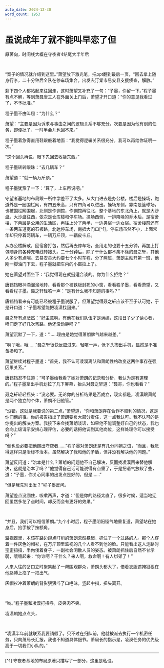 ```yaml
---
auto_date: 2024-12-30
word_count: 1953
---
```


# 虽说成年了就不能叫早恋了但

原著向，时间线大概在守夜者4结尾大半年后

<br>

“案子的情况就介绍到这里。”萧望放下激光笔，把ppt翻到最后一页，“回去拿上随身行李，二十分钟后全队在停车场集合，出发去汀棠市易安县支援侦查，解散。”

剩下四个人都站起来往回走，这时萧望又补充了一句：“子墨，你留一下。”程子墨有点不解，等到萧聂唐三人在外面关上门后，萧望才开口道：“你的意见我看过了，不予批准。”

程子墨不由叫屈：“为什么？”

萧望：“主要是因为诉求与事由之间的逻辑关系不够充分。次要是因为他有别的任务，即便批了，一时半会儿也回不来。”

程子墨着急得直用鞋跟敲着地面：“我觉得逻辑关系很充分，我可以再给你证明一次。”

“这个回头再说，眼下先回去收拾东西。”

程子墨转转眼珠：“去几辆车？”

萧望道：“就一辆万斤顶。”

程子墨犹豫了一下：“算了，上车再说吧。”

守望者基地的布局跟一所中学差不了太多。从大门进去是办公楼，楼后是操场，跑道外是一圈围栏网，有四五米高，只有四角可以进出。操场东侧，靠南是篮球场，也被围栏网围起，北侧是作训馆，作训馆再往北，整个基地的东北角上，就是大沙盘。大沙盘往西，依次是仓库楼和停车场。操场西侧，一排降噪的乔木后，是宿舍楼，下两层是公用的生活区，再往上分了两半，一边男宿一边女宿。宿舍楼前还有一条两车道宽的石板路，北达停车场，南抵大门口[^1]。停车场虽然不小，上面常年却只停着两辆车，一辆万斤顶，一辆皮卡丘。

从办公楼解散，回宿舍打包，然后再去停车场，全用走的也要十五分钟，再加上打包随身的各种充电线转接头。二十分钟后，除了干什么都不疾不徐的聂之轩，其他人多少有点喘。去易安县大约要七个小时车程，分了两班，萧朗主动开第一班，他刚一脚油门下去，程子墨就把车内的小窗拉上了。

她在萧望对面坐下：“我觉得现在就挺适合谈的。你为什么拒绝？”

唐铛铛眼神滴溜溜地转，看看那个被铁板封死的小窗，看看程子墨，看看萧望，又看看程子墨。聂之轩轻咳一声：“是有什么我不知道的事吗？”

唐铛铛看来有可能已经被程子墨说服了，但萧望觉得聂之轩应该不至于认可她，于是开口道：“子墨希望能把凌漠找回来。”

聂之轩有点茫然：“好主意啊。有他在我们队伍才是满编，这段日子少了读心者，咱们走了好几次弯路。他还没动静吗？”

萧望沉默了一下，道：“……理由是她觉得萧朗脾气越来越差。”

“啊？哦，哦……”聂之轩很快反应过来，轻咳一声，低下头掏出手机，显然是不准备掺和了。

萧望继续对程子墨道：“首先，我不认可凌漠离队和萧朗性格改变这两件事存在强因果关系。”

唐铛铛忍不住道：“可子墨给我看了她对萧朗的记录和分析，我认为是有道理的。”程子墨拿出手机划拉了几下屏幕，抬头对聂之轩道：“聂哥，你也看看？”

聂之轩轻轻摇头：“没必要。无论你的分析结果是否成立，现实都是，凌漠跟萧朗是两个独立的个体，萧朗不归他管。”

“没错。这就是我要说的第二点，”萧望道，“你和萧朗存在合作不顺利的情况，这是你们俩的事。你的报告指出了萧朗要负大部分责任，这一点我认可。我不认可的是你提出的解决方案。我接下来会找萧朗谈话，如果他不能调整好自己的状态，我也会向上级请示安排心理评估，必要的话把他调到其他岗位，这样处理你可以接受吗？”

“倒也没必要把他踢出守夜者……”程子墨对萧朗还是有几分同袍之谊，“而且，我觉得这样只是治标不治本。虽然解决了我和他的矛盾，但并没有解决他的问题。”

萧望反问道：“治本是什么？萧朗的问题他不自己解决，反而找凌漠回来替他解决，这就是治本了吗？”他觉得自己话可能说得有点重了，于是把语气放软了些，道：“子墨，你关心同事的出发点是好的，但是……”

“但是我先别出发？”程子墨反问。

萧望差点没绷住，咳嗽两声，才道：“但是你的路径太直了。很多时候，适当地迂回虽然多花了点时间，却反而会有更好的效果。”

<br>

“并且，我们可以相信萧朗。”九个小时后，程子墨阴阳怪气地重复道，萧望站在她身后，抬手按了按额角。

监视器里，本该在路边蹲点盯梢的萧朗忽然暴起，抓住了一个过路的人。那个人穿着一件灰色的帽衫，在万斤顶里监视的几个人看不到他的脸。只能看出这人走路时歪歪扭扭，半佝偻着身子，一副社会闲散人员的姿态。被萧朗抓住后自然不甘示弱，嚷嚷起来：“你谁啊？干什么？来人啊，救命啊！有人绑架了！”

人来人往的岔口立时聚集起了一帮围观群众，萧朗头都大了，借着衣服遮掩狠狠在他胳膊上掐了一把出气，

灰帽衫冲着萧朗的背影狠狠啐了口唾沫，竖起中指，扭头离开。

<br>

“哟。”程子墨和凌漠打招呼，皮笑肉不笑。

凌漠朝她点点头，

<br>

“凌漠半年前就联系我要销假了。只不过在归队前，他就被派去执行一个机密任务，只向萧局长汇报，我也不知道具体细节。萧局长的指示是，凌漠任务的优先级高于一切我们小队的。”

---
[^1] 守夜者基地的布局原著只描写了一部分，这里是私设。
